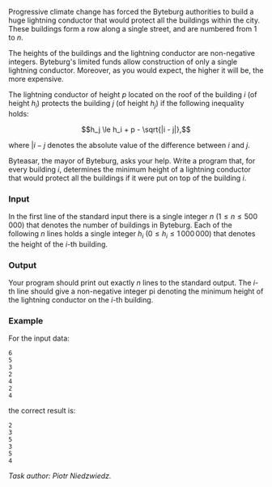 Progressive climate change has forced the Byteburg authorities to build a huge lightning conductor that would protect all the buildings within the city. These buildings form a row along a single street, and are numbered from $1$ to $n$.

The heights of the buildings and the lightning conductor are non-negative integers. Byteburg's limited funds allow construction of only a single lightning conductor. Moreover, as you would expect, the higher it will be, the more expensive.

The lightning conductor of height $p$ located on the roof of the building $i$ (of height $h_i$) protects the building $j$ (of height $h_j$) if the following inequality holds:

$$h_j \le h_i + p - \sqrt{|i - j|},$$

where $|i-j$ denotes the absolute value of the difference between $i$ and $j$.

Byteasar, the mayor of Byteburg, asks your help. Write a program that, for every building $i$, determines the minimum height of a lightning conductor that would protect all the buildings if it were put on top of the building $i$.

### Input

In the first line of the standard input there is a single integer $n$ ($1 \le n \le 500\,000$) that denotes the number of buildings in Byteburg. Each of the following $n$ lines holds a single integer $h_i$ ($0 \le h_i \le 1\,000\,000$) that denotes the height of the $i$-th building.

### Output

Your program should print out exactly $n$ lines to the standard output. The $i$-th line should give a non-negative integer pi denoting the minimum height of the lightning conductor on the $i$-th building.

### Example

For the input data:

```
6
5
3
2
4
2
4
```

the correct result is:

```
2
3
5
3
5
4
```

*Task author: Piotr Niedzwiedz.*